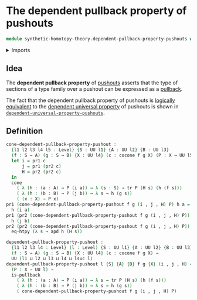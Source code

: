 # The dependent pullback property of pushouts

```agda
module synthetic-homotopy-theory.dependent-pullback-property-pushouts where
```

<details><summary>Imports</summary>

```agda
open import foundation.action-on-identifications-dependent-functions
open import foundation.cones-over-cospans
open import foundation.dependent-pair-types
open import foundation.function-extensionality
open import foundation.pullbacks
open import foundation.transport-along-identifications
open import foundation.universe-levels

open import synthetic-homotopy-theory.cocones-under-spans
```

</details>

## Idea

The **dependent pullback property** of
[pushouts](synthetic-homotopy-theory.pushouts.md) asserts that the type of
sections of a type family over a pushout can be expressed as a
[pullback](foundation.pullbacks.md).

The fact that the dependent pullback property of pushouts is
[logically equivalent](foundation.logical-equivalences.md) to the
[dependent universal property](synthetic-homotopy-theory.dependent-universal-property-pushouts.md)
of pushouts is shown in
[`dependent-universal-property-pushouts`](synthetic-homotopy-theory.dependent-universal-property-pushouts.md).

## Definition

```agda
cone-dependent-pullback-property-pushout :
  {l1 l2 l3 l4 l5 : Level} {S : UU l1} {A : UU l2} {B : UU l3}
  (f : S → A) (g : S → B) {X : UU l4} (c : cocone f g X) (P : X → UU l5) →
  let i = pr1 c
      j = pr1 (pr2 c)
      H = pr2 (pr2 c)
  in
  cone
    ( λ (h : (a : A) → P (i a)) → λ (s : S) → tr P (H s) (h (f s)))
    ( λ (h : (b : B) → P (j b)) → λ s → h (g s))
    ( (x : X) → P x)
pr1 (cone-dependent-pullback-property-pushout f g (i , j , H) P) h a =
  h (i a)
pr1 (pr2 (cone-dependent-pullback-property-pushout f g (i , j , H) P)) h b =
  h (j b)
pr2 (pr2 (cone-dependent-pullback-property-pushout f g (i , j , H) P)) h =
  eq-htpy (λ s → apd h (H s))

dependent-pullback-property-pushout :
  {l1 l2 l3 l4 : Level} (l : Level) {S : UU l1} {A : UU l2} {B : UU l3}
  (f : S → A) (g : S → B) {X : UU l4} (c : cocone f g X) →
  UU (l1 ⊔ l2 ⊔ l3 ⊔ l4 ⊔ lsuc l)
dependent-pullback-property-pushout l {S} {A} {B} f g {X} (i , j , H) =
  (P : X → UU l) →
  is-pullback
    ( λ (h : (a : A) → P (i a)) → λ s → tr P (H s) (h (f s)))
    ( λ (h : (b : B) → P (j b)) → λ s → h (g s))
    ( cone-dependent-pullback-property-pushout f g (i , j , H) P)
```
